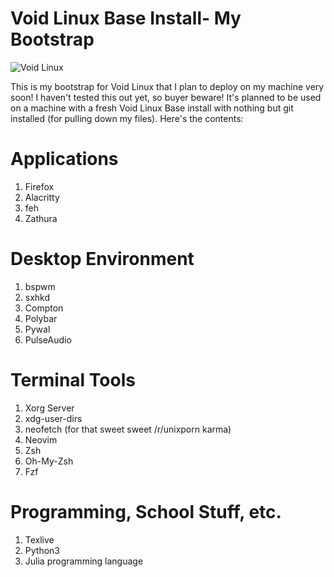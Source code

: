 # Void Linux Base Install- My Bootstrap

![Void Linux](./Documents/VoidLogo.png)

This is my bootstrap for Void Linux that I plan to deploy on my machine very soon! I haven't tested this out yet, so buyer beware! It's planned to be used on a machine with a fresh Void Linux Base install with nothing but git installed (for pulling down my files). Here's the contents:

# Applications

1. Firefox
2. Alacritty
3. feh
4. Zathura

# Desktop Environment

1. bspwm
2. sxhkd
3. Compton
4. Polybar
5. Pywal
6. PulseAudio

# Terminal Tools

1. Xorg Server
2. xdg-user-dirs
3. neofetch (for that sweet sweet /r/unixporn karma)
4. Neovim
5. Zsh
6. Oh-My-Zsh
7. Fzf

# Programming, School Stuff, etc.

1. Texlive
2. Python3
3. Julia programming language
